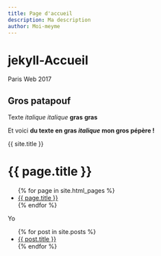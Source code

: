 ```yaml
---
title: Page d'accueil
description: Ma description
author: Moi-meyme
---
```


# jekyll-Accueil

Paris Web 2017

## Gros patapouf

Texte *italique* _italique_ **gras** __gras__ 

Et voici **du texte en gras _italique_ mon gros pépère !**

{{ site.title }}
<h1>{{ page.title }}</h1>

<ul>
{% for page in site.html_pages %}
  <li><a href="{{ page.url }}">{{ page.title }}</a></li>
{% endfor %}
</ul>

Yo

<ul>
{% for post in site.posts %}
  <li><a href="{{ post.url }}">{{ post.title }}</a></li>
{% endfor %}
</ul>
